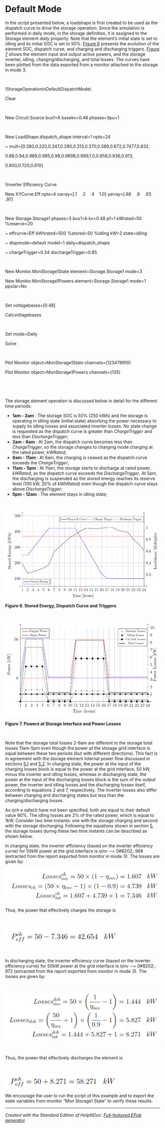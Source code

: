 # Default Mode

In the script presented below, a loadshape is first created to be used as the dispatch curve to drive the storage operation. Since the simulation is performed in daily mode, in the storage definition, it is assigned to the Storage element *daily* property. Note that the element’s initial state is set to idling and its initial SOC is set to 50%. [Figure 6](<OpenDSSDocumentation.md#\_bookmark18>) presents the evolution of the element SOC, dispatch curve, and charging and discharging triggers. [Figure 7](<DefaultMode.md#\_bookmark19>) shows the element input and output active powers, and the storage inverter, idling, charging/discharging, and total losses. The curves have been plotted from the data exported from a monitor attached to the storage in mode 3.

*&nbsp;*&nbsp; &nbsp; &nbsp; &nbsp;

\!StorageOperationinDefaultDispatchMode\\

Clear

&nbsp;

New Circuit.Source bus1=A basekv=0.48 phases=3pu=1

&nbsp;

New LoadShape.dispatch\_shape interval=1 npts=24

\~ mult=\[0.380,0.220,0.247,0.280,0.313,0.370,0.589,0.672,0.7477,0.832,

&#48;.88,0.94,0.989,0.985,0.98,0.9898,0.999,1.0,0.958,0.936,0.913,

&#48;.800,0.720,0.610\]

&nbsp;

\!Inverter Efficiency Curve

New XYCurve.Eff npts=4 xarray=\[.1&nbsp; &nbsp; .2&nbsp; &nbsp; .4&nbsp; &nbsp; 1.0\] yarray=\[.86&nbsp; &nbsp; .9&nbsp; &nbsp; .93&nbsp; &nbsp; .97\]

&nbsp;

New Storage.Storage1 phases=3 bus1=A kv=0.48 pf=1 kWrated=50 %reserve=20

\~ effcurve=Eff kWhrated=500 %stored=50 %idling kW=2 state=idling

\~ dispmode=default model=1 daily=dispatch\_shape

\~ chargeTrigger=0.34 dischargeTrigger=0.85

&nbsp;

New Monitor.MonStorage1State element=Storage.Storage1 mode=3

New Monitor.MonStorage1Powers element=Storage.Storage1 mode=1 ppolar=No

&nbsp;

Set voltagebases=\[0.48\]

Calcvoltagebases

&nbsp;

Set mode=Daily

Solve

&nbsp;

Plot Monitor object=MonStorage1State channels=(123478910)

Plot Monitor object=MonStorage1Powers channels=(135)

*&nbsp;*&nbsp; &nbsp; &nbsp; &nbsp;

&nbsp;

The storage element operation is discussed below in detail for the different time periods:

* **&#49;am - 2am** : The storage SOC is 50% (250 kWh) and the storage is operating in idling state (initial state) absorbing the power necessary to supply its idling losses and associated inverter losses. No state change is requested as the dispatch curve is greater than *ChargeTrigger* and less than *DischargeTrigger*;
* **&#50;am - 6am** : At 2am, the dispatch curve becomes less than *ChargeTrigger*, so the storage changes to charging mode charging at the rated power, *kWRated*;
* **&#54;am - 11am** : At 6am, the charging is ceased as the dispatch curve exceeds the *ChargeTrigger*;
* **&#49;1am - 5pm** : At 11am, the storage starts to discharge at rated power, *kWRated*, as the dispatch curve exceeds the *DischargeTrigger*. At 5pm, the discharging is suspended as the stored energy reaches its reserve level (100 kW, 20% of *kWhRated*) even though the dispatch curve stays above *DischargeTrigger*;
* **&#53;pm - 12am** : The element stays in idling state;

&nbsp;

![Image](<lib/NewItem365.png>)

**Figure 6. Stored Energy, Dispatch Curve and Triggers**

&nbsp;

![Image](<lib/NewItem366.png>)

**Figure 7. Powers at Storage Interface and Power Losses**

&nbsp;

Note that the storage total losses 2-6am are different to the storage total losses 11am-5pm even though the power at the storage grid interface is equal between these two periods (but with different directions). This fact is in agreement with the storage element internal power flow discussed in sections [5.1](<References1.md#\_bookmark3>) and [5.2](<References1.md#\_bookmark6>). In charging state, the power at the input of the charging losses block is equal to the power at the grid interface, 50 kW, minus the inverter and idling losses, whereas in discharging state, the power at the input of the discharging losses block is the sum of the output power, the inverter and idling losses and the discharging losses itself, according to equations 2 and 7, respectively. The inverter losses also differ between charging and discharging states but less than the charging/discharging losses.

As *ηch* e *ηdisch* have not been specified, both are equal to their default value 90%. The idling losses are 2% of the rated power, which is equal to 1kW. Consider two time instants: one with the storage charging and second with the storage discharging. Following the equations shown in section [5](<References1.md#\_bookmark2>), the storage losses during these two time instants can be described as shown below.

In charging state, the inverter efficiency (based on the inverter efficiency curve) for 50kW power at the grid interface is *ηinv ∼*= 0#8202;*.*&#8202;968 (extracted from the report exported from monitor in mode 3). The losses are given by:

![Image](<lib/NewItem367.png>)

Thus, the power that effectively charges the storage is

&nbsp;

![Image](<lib/NewItem368.png>)

&nbsp;

In discharging state, the inverter efficiency curve (based on the inverter efficiency curve) for 50kW power at the grid interface is *ηinv ∼*= 0#8202;*.*&#8202;972 (extracted from the report exported from monitor in mode 3). The losses are given by:

&nbsp;

![Image](<lib/NewItem369.png>)

&nbsp;

Thus, the power that effectively discharges the element is

&nbsp;

![Image](<lib/NewItem370.png>)

We encourage the user to run the script of this example and to export the state variables from monitor “Mon Storage1 State” to verify these results.


***
_Created with the Standard Edition of HelpNDoc: [Full-featured EPub generator](<https://www.helpndoc.com/create-epub-ebooks>)_
